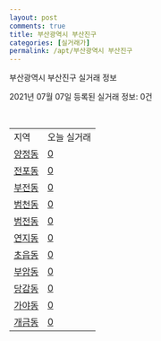 ```yaml
---
layout: post
comments: true
title: 부산광역시 부산진구
categories: [실거래가]
permalink: /apt/부산광역시 부산진구
---
```


부산광역시 부산진구 실거래 정보

2021년 07월 07일 등록된 실거래 정보: 0건

<script type="text/javascript">
  google.charts.load('current', {'packages':['corechart']});
  google.charts.setOnLoadCallback(drawChart);

  function drawChart() {
    var data = google.visualization.arrayToDataTable([['거래일', '매매', '전월세', '전매'], ['20-07', 565, 499, 109], ['20-08', 412, 540, 98], ['20-09', 551, 454, 140], ['20-10', 1396, 492, 195], ['20-11', 1614, 567, 248], ['20-12', 846, 612, 330], ['21-01', 321, 514, 111], ['21-02', 303, 496, 63], ['21-03', 403, 453, 38], ['21-04', 426, 381, 39], ['21-05', 476, 396, 127], ['21-06', 236, 345, 25], ['21-07', 2, 10, 0]]);

    var options = {
      title: '최근 유형별 거래량 추이',
      legend: { position: 'bottom' }
    };

    var chart = new google.visualization.LineChart(document.getElementById('columnchart_material'));
    chart.draw(data, (options));
  }
</script>

<div id="columnchart_material" style="width: 95%; margin-left: -35px"></div>
<br>
<table class="sortable">
  <tr>
    <td>지역</td>
    <td>오늘 실거래</td>
  </tr>

  
  <tr class="item">
    <td><a href="부산광역시 부산진구 양정동">양정동</a></td>
    <td><a href="부산광역시 부산진구 양정동">0</a></td>
  </tr>
    

  <tr class="item">
    <td><a href="부산광역시 부산진구 전포동">전포동</a></td>
    <td><a href="부산광역시 부산진구 전포동">0</a></td>
  </tr>
    

  <tr class="item">
    <td><a href="부산광역시 부산진구 부전동">부전동</a></td>
    <td><a href="부산광역시 부산진구 부전동">0</a></td>
  </tr>
    

  <tr class="item">
    <td><a href="부산광역시 부산진구 범천동">범천동</a></td>
    <td><a href="부산광역시 부산진구 범천동">0</a></td>
  </tr>
    

  <tr class="item">
    <td><a href="부산광역시 부산진구 범전동">범전동</a></td>
    <td><a href="부산광역시 부산진구 범전동">0</a></td>
  </tr>
    

  <tr class="item">
    <td><a href="부산광역시 부산진구 연지동">연지동</a></td>
    <td><a href="부산광역시 부산진구 연지동">0</a></td>
  </tr>
    

  <tr class="item">
    <td><a href="부산광역시 부산진구 초읍동">초읍동</a></td>
    <td><a href="부산광역시 부산진구 초읍동">0</a></td>
  </tr>
    

  <tr class="item">
    <td><a href="부산광역시 부산진구 부암동">부암동</a></td>
    <td><a href="부산광역시 부산진구 부암동">0</a></td>
  </tr>
    

  <tr class="item">
    <td><a href="부산광역시 부산진구 당감동">당감동</a></td>
    <td><a href="부산광역시 부산진구 당감동">0</a></td>
  </tr>
    

  <tr class="item">
    <td><a href="부산광역시 부산진구 가야동">가야동</a></td>
    <td><a href="부산광역시 부산진구 가야동">0</a></td>
  </tr>
    

  <tr class="item">
    <td><a href="부산광역시 부산진구 개금동">개금동</a></td>
    <td><a href="부산광역시 부산진구 개금동">0</a></td>
  </tr>
    


</table>


    
